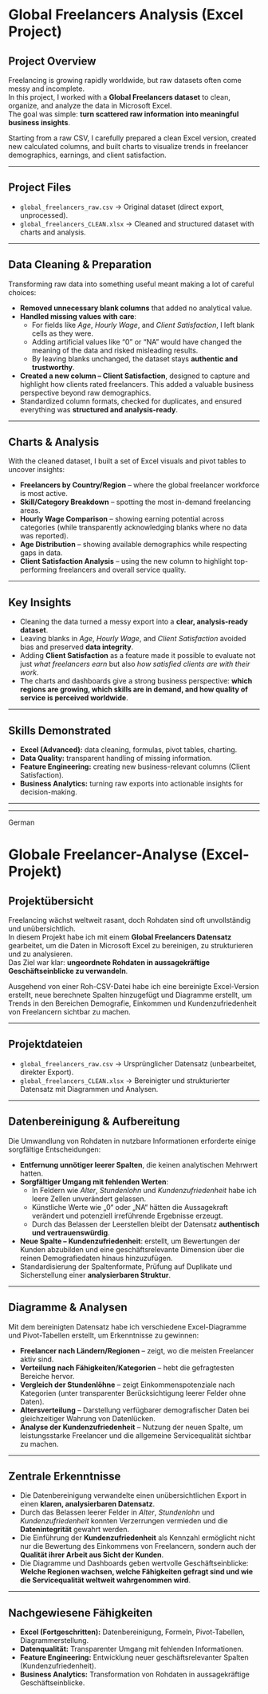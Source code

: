 # Global Freelancers Analysis (Excel Project)

## Project Overview
Freelancing is growing rapidly worldwide, but raw datasets often come messy and incomplete.  
In this project, I worked with a **Global Freelancers dataset** to clean, organize, and analyze the data in Microsoft Excel.  
The goal was simple: **turn scattered raw information into meaningful business insights**.  

Starting from a raw CSV, I carefully prepared a clean Excel version, created new calculated columns, and built charts to visualize trends in freelancer demographics, earnings, and client satisfaction.  

---

## Project Files
- `global_freelancers_raw.csv` → Original dataset (direct export, unprocessed).  
- `global_freelancers_CLEAN.xlsx` → Cleaned and structured dataset with charts and analysis.  

---

## Data Cleaning & Preparation
Transforming raw data into something useful meant making a lot of careful choices:

- **Removed unnecessary blank columns** that added no analytical value.  
- **Handled missing values with care**:  
  - For fields like *Age*, *Hourly Wage*, and *Client Satisfaction*, I left blank cells as they were.  
  - Adding artificial values like “0” or “NA” would have changed the meaning of the data and risked misleading results.  
  - By leaving blanks unchanged, the dataset stays **authentic and trustworthy**.  
- **Created a new column – Client Satisfaction**, designed to capture and highlight how clients rated freelancers. This added a valuable business perspective beyond raw demographics.  
- Standardized column formats, checked for duplicates, and ensured everything was **structured and analysis-ready**.  

---

## Charts & Analysis
With the cleaned dataset, I built a set of Excel visuals and pivot tables to uncover insights:

- **Freelancers by Country/Region** – where the global freelancer workforce is most active.  
- **Skill/Category Breakdown** – spotting the most in-demand freelancing areas.  
- **Hourly Wage Comparison** – showing earning potential across categories (while transparently acknowledging blanks where no data was reported).  
- **Age Distribution** – showing available demographics while respecting gaps in data.  
- **Client Satisfaction Analysis** – using the new column to highlight top-performing freelancers and overall service quality.  

---

## Key Insights
- Cleaning the data turned a messy export into a **clear, analysis-ready dataset**.  
- Leaving blanks in *Age*, *Hourly Wage*, and *Client Satisfaction* avoided bias and preserved **data integrity**.  
- Adding **Client Satisfaction** as a feature made it possible to evaluate not just *what freelancers earn* but also *how satisfied clients are with their work*.  
- The charts and dashboards give a strong business perspective: **which regions are growing, which skills are in demand, and how quality of service is perceived worldwide**.  

---

## Skills Demonstrated
- **Excel (Advanced):** data cleaning, formulas, pivot tables, charting.  
- **Data Quality:** transparent handling of missing information.  
- **Feature Engineering:** creating new business-relevant columns (Client Satisfaction).  
- **Business Analytics:** turning raw exports into actionable insights for decision-making.  

---

---
German

# Globale Freelancer-Analyse (Excel-Projekt)

## Projektübersicht
Freelancing wächst weltweit rasant, doch Rohdaten sind oft unvollständig und unübersichtlich.  
In diesem Projekt habe ich mit einem **Global Freelancers Datensatz** gearbeitet, um die Daten in Microsoft Excel zu bereinigen, zu strukturieren und zu analysieren.  
Das Ziel war klar: **ungeordnete Rohdaten in aussagekräftige Geschäftseinblicke zu verwandeln**.  

Ausgehend von einer Roh-CSV-Datei habe ich eine bereinigte Excel-Version erstellt, neue berechnete Spalten hinzugefügt und Diagramme erstellt, um Trends in den Bereichen Demografie, Einkommen und Kundenzufriedenheit von Freelancern sichtbar zu machen.  

---

## Projektdateien
- `global_freelancers_raw.csv` → Ursprünglicher Datensatz (unbearbeitet, direkter Export).  
- `global_freelancers_CLEAN.xlsx` → Bereinigter und strukturierter Datensatz mit Diagrammen und Analysen.  

---

## Datenbereinigung & Aufbereitung
Die Umwandlung von Rohdaten in nutzbare Informationen erforderte einige sorgfältige Entscheidungen:

- **Entfernung unnötiger leerer Spalten**, die keinen analytischen Mehrwert hatten.  
- **Sorgfältiger Umgang mit fehlenden Werten**:  
  - In Feldern wie *Alter*, *Stundenlohn* und *Kundenzufriedenheit* habe ich leere Zellen unverändert gelassen.  
  - Künstliche Werte wie „0“ oder „NA“ hätten die Aussagekraft verändert und potenziell irreführende Ergebnisse erzeugt.  
  - Durch das Belassen der Leerstellen bleibt der Datensatz **authentisch und vertrauenswürdig**.  
- **Neue Spalte – Kundenzufriedenheit**: erstellt, um Bewertungen der Kunden abzubilden und eine geschäftsrelevante Dimension über die reinen Demografiedaten hinaus hinzuzufügen.  
- Standardisierung der Spaltenformate, Prüfung auf Duplikate und Sicherstellung einer **analysierbaren Struktur**.  

---

## Diagramme & Analysen
Mit dem bereinigten Datensatz habe ich verschiedene Excel-Diagramme und Pivot-Tabellen erstellt, um Erkenntnisse zu gewinnen:

- **Freelancer nach Ländern/Regionen** – zeigt, wo die meisten Freelancer aktiv sind.  
- **Verteilung nach Fähigkeiten/Kategorien** – hebt die gefragtesten Bereiche hervor.  
- **Vergleich der Stundenlöhne** – zeigt Einkommenspotenziale nach Kategorien (unter transparenter Berücksichtigung leerer Felder ohne Daten).  
- **Altersverteilung** – Darstellung verfügbarer demografischer Daten bei gleichzeitiger Wahrung von Datenlücken.  
- **Analyse der Kundenzufriedenheit** – Nutzung der neuen Spalte, um leistungsstarke Freelancer und die allgemeine Servicequalität sichtbar zu machen.  

---

## Zentrale Erkenntnisse
- Die Datenbereinigung verwandelte einen unübersichtlichen Export in einen **klaren, analysierbaren Datensatz**.  
- Durch das Belassen leerer Felder in *Alter*, *Stundenlohn* und *Kundenzufriedenheit* konnten Verzerrungen vermieden und die **Datenintegrität** gewahrt werden.  
- Die Einführung der **Kundenzufriedenheit** als Kennzahl ermöglicht nicht nur die Bewertung des Einkommens von Freelancern, sondern auch der **Qualität ihrer Arbeit aus Sicht der Kunden**.  
- Die Diagramme und Dashboards geben wertvolle Geschäftseinblicke: **Welche Regionen wachsen, welche Fähigkeiten gefragt sind und wie die Servicequalität weltweit wahrgenommen wird**.  

---

## Nachgewiesene Fähigkeiten
- **Excel (Fortgeschritten):** Datenbereinigung, Formeln, Pivot-Tabellen, Diagrammerstellung.  
- **Datenqualität:** Transparenter Umgang mit fehlenden Informationen.  
- **Feature Engineering:** Entwicklung neuer geschäftsrelevanter Spalten (Kundenzufriedenheit).  
- **Business Analytics:** Transformation von Rohdaten in aussagekräftige Geschäftseinblicke.  

